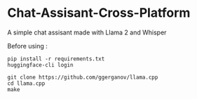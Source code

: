 # Chat-Assisant-Cross-Platform
 A simple chat assisant made with Llama 2 and Whisper

Before using : 
```
pip install -r requirements.txt
huggingface-cli login

git clone https://github.com/ggerganov/llama.cpp  
cd llama.cpp
make 
```
